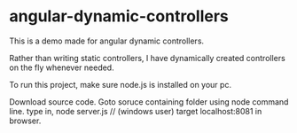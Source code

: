 # angular-dynamic-controllers

This is a demo made for angular dynamic controllers.

Rather than writing static controllers, I have dynamically created controllers on the fly whenever needed.

To run this project, make sure node.js is installed on your pc.

Download source code.
Goto soruce containing folder using node command line.
type in, node server.js // (windows user)
target localhost:8081 in browser.
